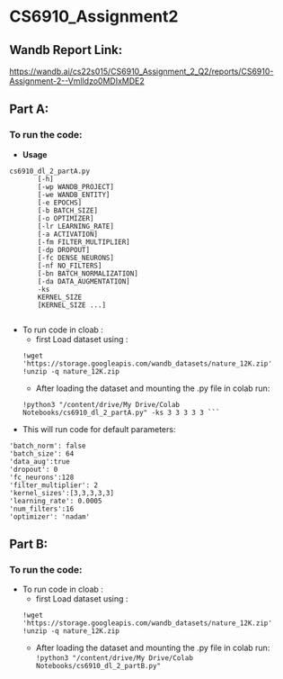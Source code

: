 # CS6910_Assignment2
## Wandb Report Link: 
https://wandb.ai/cs22s015/CS6910_Assignment_2_Q2/reports/CS6910-Assignment-2--Vmlldzo0MDIxMDE2
## Part A:
### To run the code:
- **Usage** 
```
cs6910_dl_2_partA.py
       [-h]
       [-wp WANDB_PROJECT]
       [-we WANDB_ENTITY]
       [-e EPOCHS]
       [-b BATCH_SIZE]
       [-o OPTIMIZER]
       [-lr LEARNING_RATE]
       [-a ACTIVATION]
       [-fm FILTER_MULTIPLIER]
       [-dp DROPOUT]
       [-fc DENSE_NEURONS]
       [-nf NO_FILTERS]
       [-bn BATCH_NORMALIZATION]
       [-da DATA_AUGMENTATION]
       -ks
       KERNEL_SIZE
       [KERNEL_SIZE ...]
 
```
 - To run code in cloab :
    - first Load dataset using :
     ```
     !wget 'https://storage.googleapis.com/wandb_datasets/nature_12K.zip'
     !unzip -q nature_12K.zip
     ```
     - After loading the dataset and mounting the .py file in colab run:
      ```
      !python3 "/content/drive/My Drive/Colab Notebooks/cs6910_dl_2_partA.py" -ks 3 3 3 3 3 ```
- This will run code for default parameters:
 ```config={'activation': 'LeakyRelu'
'batch_norm': false
'batch_size': 64
'data_aug':true
'dropout': 0
'fc_neurons':128
'filter_multiplier': 2
'kernel_sizes':[3,3,3,3,3]
'learning_rate': 0.0005
'num_filters':16
'optimizer': 'nadam'
 ```
 
 ## Part B:
### To run the code:
- To run code in cloab :
    - first Load dataset using :
     ```
     !wget 'https://storage.googleapis.com/wandb_datasets/nature_12K.zip'
     !unzip -q nature_12K.zip
     ```
     - After loading the dataset and mounting the .py file in colab run:
      ```
      !python3 "/content/drive/My Drive/Colab Notebooks/cs6910_dl_2_partB.py" ```
